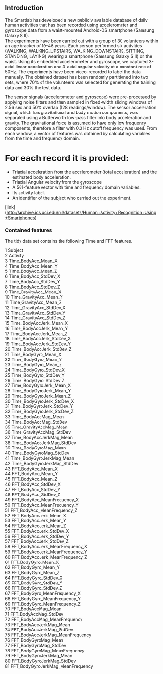 Introduction
------------
The Smartlab has developed a new publicly available database of daily human activities that has been recorded using accelerometer and gyroscope data from a waist-mounted Android-OS smartphone (Samsung Galaxy S II).  
The experiments have been carried out with a group of 30 volunteers within an age bracket of 19-48 years. Each person performed six activities (WALKING, WALKING_UPSTAIRS, WALKING_DOWNSTAIRS, SITTING, STANDING, LAYING) wearing a smartphone (Samsung Galaxy S II) on the waist. Using its embedded accelerometer and gyroscope, we captured 3-axial linear acceleration and 3-axial angular velocity at a constant rate of 50Hz. The experiments have been video-recorded to label the data manually. The obtained dataset has been randomly partitioned into two sets, where 70% of the volunteers was selected for generating the training data and 30% the test data. 

The sensor signals (accelerometer and gyroscope) were pre-processed by applying noise filters and then sampled in fixed-width sliding windows of 2.56 sec and 50% overlap (128 readings/window). The sensor acceleration signal, which has gravitational and body motion components, was separated using a Butterworth low-pass filter into body acceleration and gravity. The gravitational force is assumed to have only low frequency components, therefore a filter with 0.3 Hz cutoff frequency was used. From each window, a vector of features was obtained by calculating variables from the time and frequency domain.  

For each record it is provided:
======================================

- Triaxial acceleration from the accelerometer (total acceleration) and the estimated body acceleration.
- Triaxial Angular velocity from the gyroscope. 
- A 561-feature vector with time and frequency domain variables. 
- Its activity label. 
- An identifier of the subject who carried out the experiment.

[link] (http://archive.ics.uci.edu/ml/datasets/Human+Activity+Recognition+Using+Smartphones)

### Contained features

The tidy data set contains the following Time and FFT features.

1	Subject  
2	Activity  
3	Time_BodyAcc_Mean_X  
4	Time_BodyAcc_Mean_Y  
5	Time_BodyAcc_Mean_Z  
6	Time_BodyAcc_StdDev_X  
7	Time_BodyAcc_StdDev_Y  
8	Time_BodyAcc_StdDev_Z  
9	Time_GravityAcc_Mean_X  
10	Time_GravityAcc_Mean_Y  
11	Time_GravityAcc_Mean_Z    
12	Time_GravityAcc_StdDev_X  
13	Time_GravityAcc_StdDev_Y  
14	Time_GravityAcc_StdDev_Z  
15	Time_BodyAccJerk_Mean_X  
16	Time_BodyAccJerk_Mean_Y  
17	Time_BodyAccJerk_Mean_Z  
18	Time_BodyAccJerk_StdDev_X  
19	Time_BodyAccJerk_StdDev_Y  
20	Time_BodyAccJerk_StdDev_Z  
21	Time_BodyGyro_Mean_X  
22	Time_BodyGyro_Mean_Y  
23	Time_BodyGyro_Mean_Z  
24	Time_BodyGyro_StdDev_X  
25	Time_BodyGyro_StdDev_Y  
26	Time_BodyGyro_StdDev_Z  
27	Time_BodyGyroJerk_Mean_X  
28	Time_BodyGyroJerk_Mean_Y  
29	Time_BodyGyroJerk_Mean_Z  
30	Time_BodyGyroJerk_StdDev_X  
31	Time_BodyGyroJerk_StdDev_Y  
32	Time_BodyGyroJerk_StdDev_Z  
33	Time_BodyAccMag_Mean  
34	Time_BodyAccMag_StdDev  
35	Time_GravityAccMag_Mean  
36	Time_GravityAccMag_StdDev  
37	Time_BodyAccJerkMag_Mean  
38	Time_BodyAccJerkMag_StdDev  
39	Time_BodyGyroMag_Mean  
40	Time_BodyGyroMag_StdDev  
41	Time_BodyGyroJerkMag_Mean  
42	Time_BodyGyroJerkMag_StdDev  
43	FFT_BodyAcc_Mean_X  
44	FFT_BodyAcc_Mean_Y  
45	FFT_BodyAcc_Mean_Z  
46	FFT_BodyAcc_StdDev_X  
47	FFT_BodyAcc_StdDev_Y  
48	FFT_BodyAcc_StdDev_Z  
49	FFT_BodyAcc_MeanFrequency_X  
50	FFT_BodyAcc_MeanFrequency_Y  
51	FFT_BodyAcc_MeanFrequency_Z  
52	FFT_BodyAccJerk_Mean_X  
53	FFT_BodyAccJerk_Mean_Y  
54	FFT_BodyAccJerk_Mean_Z  
55	FFT_BodyAccJerk_StdDev_X  
56	FFT_BodyAccJerk_StdDev_Y  
57	FFT_BodyAccJerk_StdDev_Z  
58	FFT_BodyAccJerk_MeanFrequency_X  
59	FFT_BodyAccJerk_MeanFrequency_Y  
60	FFT_BodyAccJerk_MeanFrequency_Z  
61	FFT_BodyGyro_Mean_X  
62	FFT_BodyGyro_Mean_Y  
63	FFT_BodyGyro_Mean_Z  
64	FFT_BodyGyro_StdDev_X  
65	FFT_BodyGyro_StdDev_Y  
66	FFT_BodyGyro_StdDev_Z  
67	FFT_BodyGyro_MeanFrequency_X  
68	FFT_BodyGyro_MeanFrequency_Y  
69	FFT_BodyGyro_MeanFrequency_Z  
70	FFT_BodyAccMag_Mean  
71	FFT_BodyAccMag_StdDev  
72	FFT_BodyAccMag_MeanFrequency  
73	FFT_BodyAccJerkMag_Mean  
74	FFT_BodyAccJerkMag_StdDev  
75	FFT_BodyAccJerkMag_MeanFrequency  
76	FFT_BodyGyroMag_Mean  
77	FFT_BodyGyroMag_StdDev  
78	FFT_BodyGyroMag_MeanFrequency  
79	FFT_BodyGyroJerkMag_Mean  
80	FFT_BodyGyroJerkMag_StdDev  
81	FFT_BodyGyroJerkMag_MeanFrequency  


